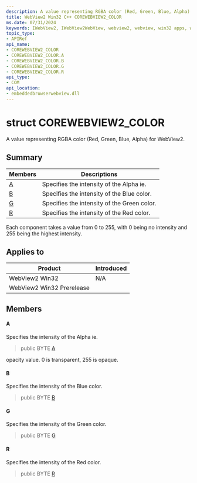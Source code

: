 ```yaml
---
description: A value representing RGBA color (Red, Green, Blue, Alpha) for WebView2.
title: WebView2 Win32 C++ COREWEBVIEW2_COLOR
ms.date: 07/31/2024
keywords: IWebView2, IWebView2WebView, webview2, webview, win32 apps, win32, edge, ICoreWebView2, ICoreWebView2Controller, browser control, edge html, COREWEBVIEW2_COLOR
topic_type: 
- APIRef
api_name:
- COREWEBVIEW2_COLOR
- COREWEBVIEW2_COLOR.A
- COREWEBVIEW2_COLOR.B
- COREWEBVIEW2_COLOR.G
- COREWEBVIEW2_COLOR.R
api_type:
- COM
api_location:
- embeddedbrowserwebview.dll
---
```


# struct COREWEBVIEW2_COLOR

A value representing RGBA color (Red, Green, Blue, Alpha) for WebView2.

## Summary

 Members                        | Descriptions
--------------------------------|---------------------------------------------
[A](#a) | Specifies the intensity of the Alpha ie.
[B](#b) | Specifies the intensity of the Blue color.
[G](#g) | Specifies the intensity of the Green color.
[R](#r) | Specifies the intensity of the Red color.

Each component takes a value from 0 to 255, with 0 being no intensity and 255 being the highest intensity.

## Applies to

Product                         | Introduced
--------------------------------|---------------------------------------------
WebView2 Win32            |    N/A
WebView2 Win32 Prerelease |    

## Members

#### A

Specifies the intensity of the Alpha ie.

> public BYTE [A](#a)

opacity value. 0 is transparent, 255 is opaque.

#### B

Specifies the intensity of the Blue color.

> public BYTE [B](#b)

#### G

Specifies the intensity of the Green color.

> public BYTE [G](#g)

#### R

Specifies the intensity of the Red color.

> public BYTE [R](#r)

